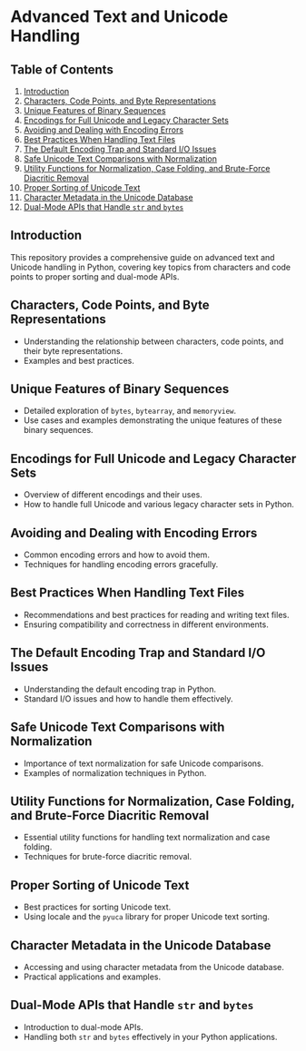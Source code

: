 # Advanced Text and Unicode Handling

## Table of Contents
1. [Introduction](#introduction)
2. [Characters, Code Points, and Byte Representations](#characters-code-points-and-byte-representations)
3. [Unique Features of Binary Sequences](#unique-features-of-binary-sequences)
4. [Encodings for Full Unicode and Legacy Character Sets](#encodings-for-full-unicode-and-legacy-character-sets)
5. [Avoiding and Dealing with Encoding Errors](#avoiding-and-dealing-with-encoding-errors)
6. [Best Practices When Handling Text Files](#best-practices-when-handling-text-files)
7. [The Default Encoding Trap and Standard I/O Issues](#the-default-encoding-trap-and-standard-io-issues)
8. [Safe Unicode Text Comparisons with Normalization](#safe-unicode-text-comparisons-with-normalization)
9. [Utility Functions for Normalization, Case Folding, and Brute-Force Diacritic Removal](#utility-functions-for-normalization-case-folding-and-brute-force-diacritic-removal)
10. [Proper Sorting of Unicode Text](#proper-sorting-of-unicode-text)
11. [Character Metadata in the Unicode Database](#character-metadata-in-the-unicode-database)
12. [Dual-Mode APIs that Handle `str` and `bytes`](#dual-mode-apis-that-handle-str-and-bytes)

## Introduction
This repository provides a comprehensive guide on advanced text and Unicode handling in Python, covering key topics from characters and code points to proper sorting and dual-mode APIs.

## Characters, Code Points, and Byte Representations
- Understanding the relationship between characters, code points, and their byte representations.
- Examples and best practices.

## Unique Features of Binary Sequences
- Detailed exploration of `bytes`, `bytearray`, and `memoryview`.
- Use cases and examples demonstrating the unique features of these binary sequences.

## Encodings for Full Unicode and Legacy Character Sets
- Overview of different encodings and their uses.
- How to handle full Unicode and various legacy character sets in Python.

## Avoiding and Dealing with Encoding Errors
- Common encoding errors and how to avoid them.
- Techniques for handling encoding errors gracefully.

## Best Practices When Handling Text Files
- Recommendations and best practices for reading and writing text files.
- Ensuring compatibility and correctness in different environments.

## The Default Encoding Trap and Standard I/O Issues
- Understanding the default encoding trap in Python.
- Standard I/O issues and how to handle them effectively.

## Safe Unicode Text Comparisons with Normalization
- Importance of text normalization for safe Unicode comparisons.
- Examples of normalization techniques in Python.

## Utility Functions for Normalization, Case Folding, and Brute-Force Diacritic Removal
- Essential utility functions for handling text normalization and case folding.
- Techniques for brute-force diacritic removal.

## Proper Sorting of Unicode Text
- Best practices for sorting Unicode text.
- Using locale and the `pyuca` library for proper Unicode text sorting.

## Character Metadata in the Unicode Database
- Accessing and using character metadata from the Unicode database.
- Practical applications and examples.

## Dual-Mode APIs that Handle `str` and `bytes`
- Introduction to dual-mode APIs.
- Handling both `str` and `bytes` effectively in your Python applications.
